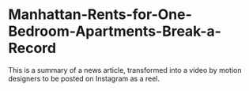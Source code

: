 # Manhattan-Rents-for-One-Bedroom-Apartments-Break-a-Record
This is a summary of a news article, transformed into a video by motion designers to be posted on Instagram as a reel.
